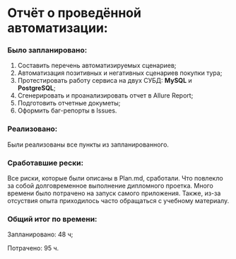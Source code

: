 # Отчёт о проведённой автоматизации:

### Было запланировано:
1. Составить перечень автоматизируемых сценариев;
2. Автоматизация позитивных и негативных сценариев покупки тура;
3. Протестировать работу сервиса на двух СУБД: **MySQL** и **PostgreSQL**;
4. Cгенерировать и проанализировать отчет в Allure Report;
5. Подготовить отчетные докуметы;
6. Оформить баг-репорты в Issues.

### Реализовано:
Были реализованы все пункты из запланированного.

### Сработавшие рески: 
Все риски, которые были описаны в Plan.md, сработали. Что повлекло за собой долговременное выполнение дипломного проетка.
Много времени было потрачено на запуск самого приложения. Также, из-за отсуствия опыта приходилось часто обращаться с учебному материалу.

### Общий итог по времени:

Запланировано: 48 ч;

Потрачено: 95 ч.

